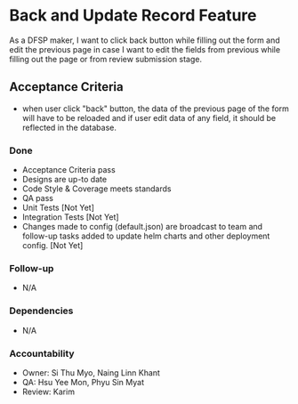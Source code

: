 # Back and Update Record Feature

As a DFSP maker, I want to click back button while filling out the form and edit the previous page in case I want to edit the fields from previous while filling out the page or from review submission stage.

## Acceptance Criteria

* when user click "back" button, the data of the previous page of the form will have to be reloaded and if user edit data of any field, it should be reflected in the database.

### Done
 * Acceptance Criteria pass 
 * Designs are up-to date 
 * Code Style & Coverage meets standards 
 * QA pass 
 * Unit Tests [Not Yet]
 * Integration Tests [Not Yet] 
 * Changes made to config (default.json) are broadcast to team and follow-up tasks added to update helm charts and other deployment config. [Not Yet]


### Follow-up 
 * N/A 
  

### Dependencies
 * N/A 

  
### Accountability
 * Owner: Si Thu Myo, Naing Linn Khant
 * QA: Hsu Yee Mon, Phyu Sin Myat  
 * Review: Karim